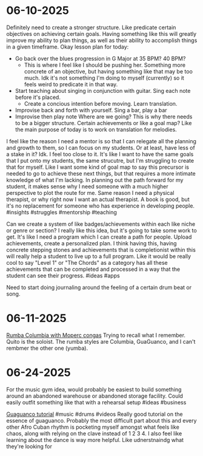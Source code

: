 # 06-10-2025

Definitely need to create a stronger structure. Like predicate certain objectives on achieving certain goals. Having something like this will greatly improve my ability to plan things, as well as their ability to accomplish things in a given timeframe. Okay lesson plan for today:
- Go back over the blues progression in G Major at 35 BPM? 40 BPM? 
  - This is where I feel like I should be pushing her. Something more concrete of an objective, but having something like that may be too much. Idk it's not something I'm doing to myself (currently) so it feels weird to predicate it in that way.
- Start teaching about singing in conjunction with guitar. Sing each note before it's placed. 
  - Create a concious intention before moving. Learn translation.
- Improvise back and forth with yourself. Sing a bar, play a bar
- Improvise then play note
Where are we going? This is why there needs to be a bigger structure. Certain achievements or like a goal map? Like the main purpose of today is to work on translation for melodies. 

I feel like the reason I need a mentor is so that I can relegate all the planning and growth to them, so I can focus on my students. Or at least, have less of a stake in it? Idk. I feel too close to it. It's like I want to have the same goals that I put onto my students, the same strucutre, but I'm struggling to create that for myself. Like I want some kind of goal map to say this precursor is needed to go to achieve these next things, but that requires a more intimate knowledge of what I'm lacking. In planning out the path forward for my student, it makes sense why I need someone with a much higher perspective to plot the route for me. Same reason I need a physical therapist, or why right now I want an actual therapist. A book is good, but it's no replacement for someone who has experience in developing people. #insights #struggles #mentorship #teaching

Can we create a system of like badges/achievements within each like niche or genre or section? I really like this idea, but it's going to take some work to get. It's like I need a program which I can create a path for people. Upload achievements, create a personalized plan. I think having this, having concrete stepping stones and achievements that is completionist within this will really help a student to live up to a full program. Like it would be really cool to say "Level 1" or "The Chords" as a category has all these achievements that can be completed and processed in a way that the student can see their progress. #ideas #apps

Need to start doing journaling around the feeling of a certain drum beat or song. 

# 06-11-2025

[Rumba Columbia with Moperc congas](https://www.youtube.com/watch?v=YKSs9la8Lfw) 
Trying to recall what I remember. Quito is the soloist. The rumba styles are Columbia, GuaGuanco, and I can't rembmer the other one (yumba).

# 06-24-2025

For the music gym idea, would probably be easiest to build something around an abandoned warehouse or abandoned storage facility. Could easily outfit something like that with a rehearsal setup #ideas #business

[Guaguanco tutorial](https://youtu.be/eWq_-tYBQLs?si=jSDSkX02esJxMpYi) #music #drums #videos Really good tutorial on the essence of guaguanco. Probably the most difficult part about this and every other Afro Cuban rhythm is pocketing myself amongst what feels like chaos, along with relying on the clave instead of 1 2 3 4. I also feel like learning about the dance is way more helpful. Like udnerstnaindg what they're looking for